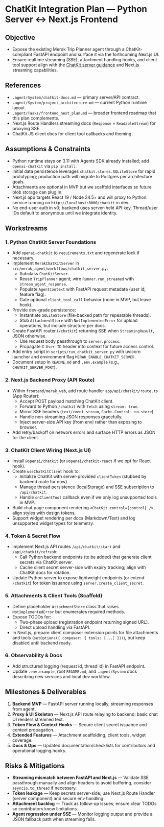 # ChatKit Integration Plan — Python Server ↔ Next.js Frontend

## Objective
- Expose the existing Merak Trip Planner agent through a ChatKit-compliant FastAPI endpoint and surface it via the forthcoming Next.js UI.
- Ensure realtime streaming (SSE), attachment handling hooks, and client tool support align with the [ChatKit server guidance](System/chatkit-docs.md) and Next.js streaming capabilities.

## References
- `.agent/System/chatkit-docs.md` — primary server/API contract.
- `.agent/System/project_architecture.md` — current Python runtime layout.
- `.agent/Tasks/frontend_next_plan.md` — broader frontend roadmap that this plan complements.
- Next.js Route Handlers streaming docs (`Response` + `ReadableStream`) for proxying SSE.
- ChatKit JS client docs for client tool callbacks and theming.

## Assumptions & Constraints
- Python runtime stays on 3.11 with Agents SDK already installed; add `openai-chatkit` via `pip install`.
- Initial data persistence leverages `chatkit.stores.SQLiteStore` for rapid prototyping; production path will migrate to Postgres per architecture goals.
- Attachments are optional in MVP but we scaffold interfaces so future blob storage can plug in.
- Next.js app targets React 19 / Node 24.5+ and will proxy to Python service running on `http://localhost:8000/chatkit` in dev.
- No end-user auth in v0; backend uses server-held API key. Thread/user IDs default to anonymous until we integrate identity.

## Workstreams

### 1. Python ChatKit Server Foundations
- Add `openai-chatkit` to `requirements.txt` and regenerate lock if necessary.
- Implement `MerakChatKitServer` in `src/merak_agent/workflows/chatkit_server.py`:
  - Subclass `ChatKitServer`.
  - Reuse `TripPlanner` agent; wire `Runner.run_streamed` with `stream_agent_response`.
  - Populate `AgentContext` with FastAPI request metadata (user id, feature flag).
  - Gate optional `client_tool_call` behavior (none in MVP, but leave hook).
- Provide dev-grade persistence:
  - Instantiate `SQLiteStore` (file-backed path for repeatable threads).
  - Stub `AttachmentStore` with `NotImplementedError` for upload operations, but include structure per docs.
- Create FastAPI router (`/chatkit`) returning SSE when `StreamingResult`, JSON otherwise.
  - Use request body passthrough to `server.process`.
  - Propagate `X-User-ID` header into context for future access control.
- Add entry script in `scripts/run_chatkit_server.py` with uvicorn launcher and environment flag `MERAK_ENABLE_CHATKIT_SERVER`.
- Document setup in `README.md` and `.env.example` (e.g., `CHATKIT_SERVER_PORT`).

### 2. Next.js Backend Proxy (API Route)
- Within `frontend/merak_web`, add route handler `app/api/chatkit/route.ts` (App Router):
  - Accept POST payload matching ChatKit client.
  - Forward to Python `/chatkit` with `fetch` using `stream: true`.
  - Mirror SSE headers (`text/event-stream`, `Cache-Control: no-store`).
  - Handle non-streaming JSON responses gracefully.
  - Inject server-side API key (from env) rather than exposing to browser.
- Add retry/backoff on network errors and surface HTTP errors as JSON for the client.

### 3. ChatKit Client Wiring (Next.js UI)
- Install `@openai/chatkit` (or `@openai/chatkit-react` if we opt for React hook).
- Create `useChatKitClient` hook to:
  - Initialize ChatKit with server-provided `clientToken` (stubbed by backend route for now).
  - Manage thread persistence (localStorage) and SSE subscription to `/api/chatkit`.
  - Handle `onClientTool` callback even if we only log unsupported tools in MVP.
- Build chat page component rendering `<ChatKit control={control} />`, align styles with design tokens.
- Support widget rendering per docs (Markdown/Text) and log unsupported widget types for telemetry.

### 4. Token & Secret Flow
- Implement Next.js API routes `/api/chatkit/start` and `/api/chatkit/refresh`:
  - Call Python backend endpoints (to be added) that generate client secrets via ChatKit server.
  - Cache client secret server-side with expiry tracking; align with ChatKit docs for rotation.
- Update Python server to expose lightweight endpoints (or extend `/chatkit`) for token issuance using `server.create_client_secret`.

### 5. Attachments & Client Tools (Scaffold)
- Define placeholder `AttachmentStore` class that raises `NotImplementedError` but enumerates required methods.
- Expose TODOs for:
  - Two-phase upload (registration endpoint returning signed URL).
  - Direct upload handling via FastAPI.
- In Next.js, prepare client composer extension points for file attachments and tools (`setOptions({ composer: { tools: [...] }})`), but keep disabled until backend ready.

### 6. Observability & Docs
- Add structured logging (request id, thread id) in FastAPI endpoint.
- Update `.env.example`, root `README.md`, and `.agent/System` docs describing new services and local dev workflow.

## Milestones & Deliverables
1. **Backend MVP** — FastAPI server running locally, streaming responses from agent.
2. **Proxy & UI Skeleton** — Next.js API route relaying to backend; basic chat UI renders streamed text.
3. **Token Flow & Context Hooks** — Secure client secret issuance and context propagation.
4. **Extended Features** — Attachment scaffolding, client tools, widget coverage.
5. **Docs & Ops** — Updated documentation/checklists for contributors and operational logging hooks.

## Risks & Mitigations
- **Streaming mismatch between FastAPI and Next.js** — Validate SSE passthrough manually and align headers to avoid buffering; consider `asyncio.to_thread` if necessary.
- **Token leakage** — Keep secrets server-side; use Next.js Route Handler (server component) and secure env handling.
- **Attachment backlog** — Track as follow-up issues; ensure clear TODOs so contributors know limitations.
- **Agent regression under SSE** — Monitor logging output and provide a JSON fallback path when streaming fails.
